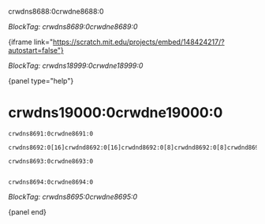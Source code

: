 crwdns8688:0crwdne8688:0

*BlockTag: crwdns8689:0crwdne8689:0*

{iframe link="https://scratch.mit.edu/projects/embed/148424217/?autostart=false"}

*BlockTag: crwdns18999:0crwdne18999:0*

{panel type="help"}

# crwdns19000:0crwdne19000:0

<pre><code class="scratch:split:random">crwdns8691:0crwdne8691:0
</code></pre>

<pre><code class="scratch:split:random">crwdns8692:0[16]crwdnd8692:0[16]crwdnd8692:0[8]crwdnd8692:0[8]crwdnd8692:0[4]crwdnd8692:0[4]crwdnd8692:0[2]crwdnd8692:0[2]crwdnd8692:0[1]crwdnd8692:0[1]crwdnd8692:0[31]crwdnd8692:0[31]crwdne8692:0
</code></pre>

<pre><code class="scratch:split:random">crwdns8693:0crwdne8693:0

</code></pre>

<pre><code class="scratch:split:random">crwdns8694:0crwdne8694:0
</code></pre>

*BlockTag: crwdns8695:0crwdne8695:0*

{panel end}